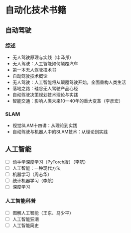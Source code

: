 # 自动化技术书籍

## 自动驾驶

### 综述

- 无人驾驶原理与实践（申泽邦）
- 无人驾驶：人工智能如何颠覆汽车
- 第一本无人驾驶技术书
- 自动驾驶技术概论
- 无人驾驶：人工智能将从颠覆驾驶开始，全面重构人类生活
- 落地之路：硅谷无人驾驶产品心经
- 自动驾驶决策规划技术理论与实践
- 智能交通：影响人类未来10—40年的重大变革（李彦宏）

### SLAM

- 视觉SLAM十四讲：从理论到实践
- 自动驾驶与机器人中的SLAM技术：从理论到实践

## 人工智能

- [ ] 动手学深度学习（PyTorch版）（李航）
- [ ] 人工智能：一种现代方法
- [ ] 机器学习（周志华）
- [ ] 统计机器学习（李航）
- [ ] 深度学习

### 人工智能科普

- [ ] 图解人工智能（王东、马少平）
- [ ] 人工智能狂潮
- [ ] 人工智能简史
